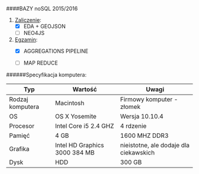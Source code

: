 ####BAZY noSQL 2015/2016

1. [Zaliczenie](Zaliczenie.md):
    - [x] EDA + GEOJSON
    - [ ] NEO4JS

2. [Egzamin](Egzamin.md):
    - [x] AGGREGATIONS PIPELINE
    - [ ] MAP REDUCE


######Specyfikacja komputera:

|        Typ                |              Wartość            |              Uwagi                       |
|---------------------------|---------------------------------|------------------------------------------|
| Rodzaj komputera          | Macintosh                       | Firmowy komputer - złomek                |
| OS                        | OS X Yosemite                   | Wersja 10.10.4                           |
| Procesor                  | Intel Core i5 2.4 GHZ           | 4 rdzenie                                |
| Pamięć                    | 4 GB                            | 1600 MHZ DDR3                            |
| Grafika                   | Intel HD Graphics 3000 384  MB  | nieistotne, ale dodaje dla ciekawskich   |
| Dysk                      | HDD                             | 300 GB                                   |

